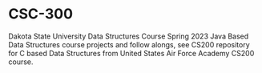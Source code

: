 # CSC-300
Dakota State University Data Structures Course Spring 2023
Java Based Data Structures course projects and follow alongs, see CS200 repository for C based Data Structures from United States Air Force Academy CS200 course.
